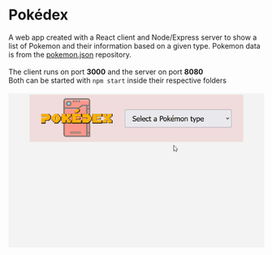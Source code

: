 # Pokédex
A web app created with a React client and Node/Express server to show a list of Pokemon and their information based on a given type. Pokemon data is from the [pokemon.json](https://github.com/fanzeyi/pokemon.json) repository.
<br><br>
The client runs on port <strong>3000</strong> and the server on port <strong>8080</strong>
<br>
Both can be started with `npm start` inside their respective folders
<br><br>
![example](/example.gif)
